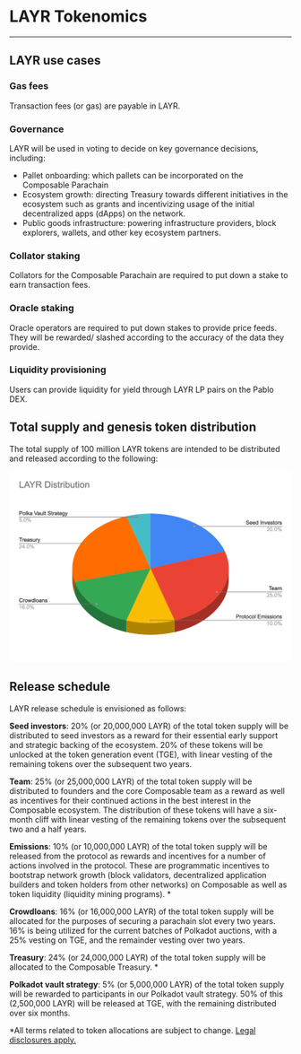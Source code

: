 # LAYR Tokenomics 

---

## LAYR use cases 

### Gas fees 

Transaction fees (or gas) are payable in LAYR. 


### Governance

LAYR will be used in voting to decide on key governance decisions, including: 



* Pallet onboarding: which pallets can be incorporated on the Composable  Parachain
* Ecosystem growth: directing Treasury towards different initiatives in the ecosystem such as grants and incentivizing usage of the initial decentralized apps (dApps) on the network.
* Public goods infrastructure: powering infrastructure providers, block explorers, wallets, and other key ecosystem partners.


### Collator staking 

Collators for the Composable Parachain are required to put down a stake to earn transaction fees.


### Oracle staking

Oracle operators are required to put down stakes to provide price feeds. They will be rewarded/ slashed according to the accuracy of the data they provide.


### Liquidity provisioning

Users can provide liquidity for yield through LAYR LP pairs on the Pablo DEX. 


## Total supply and genesis token distribution

The total supply of 100 million LAYR tokens are intended to be distributed and released according to the following:


![LAYR_distribution_diagram](./LAYR-distribution-diagram.png)


## Release schedule

LAYR release schedule is envisioned as follows:

**Seed investors**: 20% (or 20,000,000 LAYR) of the total token supply will be distributed to seed investors as a reward for their essential early support and strategic backing of the ecosystem. 20% of these tokens will be unlocked at the token generation event (TGE), with linear vesting of the remaining tokens over the subsequent two years. 

**Team**: 25% (or 25,000,000 LAYR) of the total token supply will be distributed to founders and the core Composable team as a reward as well as incentives for their continued actions in the best interest in the Composable ecosystem. The distribution of these tokens will have a six-month cliff with linear vesting of the remaining tokens over the subsequent two and a half years. 

**Emissions**: 10% (or 10,000,000 LAYR) of the total token supply will be released from the protocol as rewards and incentives for a number of actions involved in the protocol. These are programmatic incentives to bootstrap network growth (block validators, decentralized application builders and token holders from other networks) on Composable as well as token liquidity (liquidity mining programs). *

**Crowdloans**: 16% (or 16,000,000 LAYR) of the total token supply will be allocated for the purposes of securing a parachain slot every two years. 16% is being utilized for the current batches of Polkadot auctions, with a 25% vesting on TGE, and the remainder vesting over two years.

**Treasury**: 24% (or 24,000,000 LAYR) of the total token supply will be allocated to the Composable Treasury. *

**Polkadot vault strategy**: 5% (or 5,000,000 LAYR) of the total token supply will be rewarded to participants in our Polkadot vault strategy. 50% of this (2,500,000 LAYR) will be released at TGE, with the remaining distributed over six months. 

*All terms related to token allocations are subject to change. [Legal disclosures apply.](../../faqs/risks-disclosures.md)
